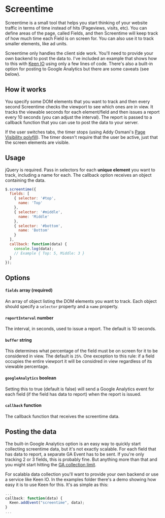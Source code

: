 Screentime
==========

Screentime is a small tool that helps you start thinking of your website traffic in terms of time instead of hits (Pageviews, visits, etc). You can define areas of the page, called Fields, and then Screentime will keep track of how much time each Field is on screen for. You can also use it to track smaller elements, like ad units.

Screentime only handles the client side work. You'll need to provide your own backend to post the data to. I've included an example that shows how to this with [Keen IO](https://keen.io/) using only a few lines of code. There's also a built-in option for posting to Google Analytics but there are some caveats (see below).

## How it works
You specify some DOM elements that you want to track and then every second Screentime checks the viewport to see which ones are in view. It tracks the viewable seconds for each element/field and then issues a report every 10 seconds (you can adjust the interval). The report is passed to a callback function that you can use to post the data to your server.

If the user switches tabs, the timer stops (using Addy Osmani's [Page Visibility polyfill](https://github.com/addyosmani/visibly.js)). The timer doesn't require that the user be active, just that the screen elements are visible.

## Usage
jQuery is required. Pass in selectors for each **unique element** you want to track, including a name for each. The callback option receives an object containing the data.

```javascript
$.screentime({
  fields: [
    { selector: '#top',
      name: 'Top'
    },
    { selector: '#middle',
      name: 'Middle'
    },
    { selector: '#bottom',
      name: 'Bottom'
    }
  ],
  callback: function(data) {
    console.log(data);
    // Example { Top: 5, Middle: 3 }
  }
});
```

## Options
#### `fields` array (required)
An array of object listing the DOM elements you want to track. Each object should specify a `selector` property and a `name` property.

#### `reportInterval` number
The interval, in seconds, used to issue a report. The default is 10 seconds.

#### `buffer` string
This determines what percentage of the field must be on screen for it to be considered in view. The default is `25%`. One exception to this rule: if a field occupies the entire viewport it will be considred in view regardless of its viewable percentage.

#### `googleAnalytics` boolean
Setting this to true (default is false) will send a Google Analytics event for each field (if the field has data to report) when the report is issued.

#### `callback` function
The callback function that receives the screentime data.

## Posting the data
The built-in Google Analytics option is an easy way to quickly start collecting screentime data, but it's not exactly scalable. For each field that has data to report, a separate GA Event has to be sent. If you're only tracking 2 or 3 fields, this is probably fine. But anything more than that and you might start hitting the [GA collection limit](https://developers.google.com/analytics/devguides/collection/gajs/limits-quotas).

For scalabla data collection you'll want to provide your own backend or use a service like Keen IO. In the examples folder there's a demo showing how easy it is to use Keen for this. It's as simple as this:

```javascript
...
callback: function(data) {
  Keen.addEvent("screentime", data);        
}
...
```


